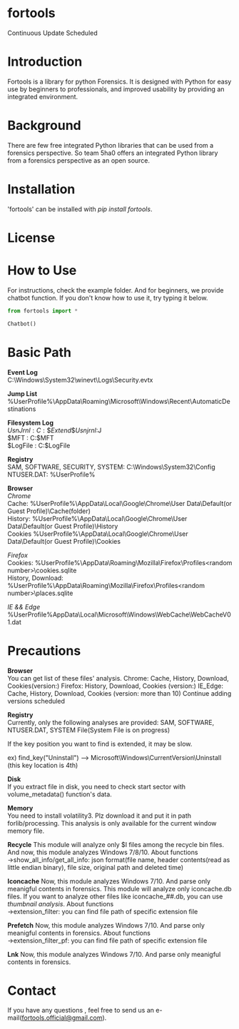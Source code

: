 # fortools
Continuous Update Scheduled

# Introduction
Fortools is a library for python Forensics. It is designed with Python for easy use by beginners to professionals, and improved usability by providing an integrated environment.

# Background
There are few free integrated Python libraries that can be used from a forensics perspective. So team 5ha0 offers an integrated Python library from a forensics perspective as an open source.

# Installation
'fortools' can be installed with *pip install fortools*.

# License 

# How to Use
For instructions, check the example folder.
And for beginners, we provide chatbot function. If you don't know how to use it, try typing it below.

```python
from fortools import *

Chatbot()
```

# Basic Path
**Event Log**  
C:\Windows\System32\winevt\Logs\Security.evtx

**Jump List**  
%UserProfile%\AppData\Roaming\Microsoft\Windows\Recent\AutomaticDestinations

**Filesystem Log**  
$UsnJrnl : C:\$Extend\$Usnjrnl:$J  
$MFT : C:\$MFT  
$LogFile : C:\$LogFile  

**Registry**  
SAM, SOFTWARE, SECURITY, SYSTEM: C:\Windows\System32\Config  
NTUSER.DAT: %UserProfile% 

**Browser**  
*Chrome*  
Cache: %UserProfile%\AppData\Local\Google\Chrome\User Data\Default(or Guest Profile)\Cache(folder)  
History: %UserProfile%\AppData\Local\Google\Chrome\User Data\Default(or Guest Profile)\History  
Cookies %UserProfile%\AppData\Local\Google\Chrome\User Data\Default(or Guest Profile)\Cookies  

*Firefox*  
Cookies: %UserProfile%\AppData\Roaming\Mozilla\Firefox\Profiles\<random number>\cookies.sqlite  
History, Download: %UserProfile%\AppData\Roaming\Mozilla\Firefox\Profiles\<random number>\places.sqlite  

*IE && Edge*  
 %UserProfile%AppData\Local\Microsoft\Windows\WebCache\WebCacheV01.dat

# Precautions
**Browser**  
You can get list of these files' analysis.
Chrome: Cache, History, Download, Cookies(version:)
Firefox: History, Download, Cookies (version:)
IE_Edge: Cache, History, Download, Cookies (version: more than 10)
Continue adding versions scheduled

**Registry**  
Currently, only the following analyses are provided: SAM, SOFTWARE, NTUSER.DAT, SYSTEM File(System File is on progress)

If the key position you want to find is extended, it may be slow.

ex) find_key("Uninstall") --> Microsoft\\Windows\\CurrentVersion\\Uninstall (this key location is 4th)

**Disk**  
If you extract file in disk, you need to check start sector with volume_metadata() function's data.

**Memory**  
You need to install volatility3. Plz download it and put it in path forlib/processing. This analysis is only available for the current window memory file.

**Recycle**
This module will analyze only $I files among the recycle bin files. And now, this module analyzes Windows 7/8/10.
  About functions  
->show_all_info/get_all_info: json format(file name, header contents(read as little endian binary), file size, original path and deleted time)<br>

**Iconcache**
Now, this module analyzes Windows 7/10. And parse only meanigful contents in forensics.
This module will analyze only iconcache.db files. If you want to analyze other files like iconcache_##.db, you can use *thumbnail analysis*.
  About functions  
->extension_filter: you can find file path of specific extension file<br>

**Prefetch**
Now, this module analyzes Windows 7/10. And parse only meanigful contents in forensics.
  About functions  
->extension_filter_pf: you can find file path of specific extension file<br>
 
 **Lnk**
Now, this module analyzes Windows 7/10. And parse only meanigful contents in forensics.
 
# Contact
If you have any questions , feel free to send us an e-mail(fortools.official@gmail.com).
